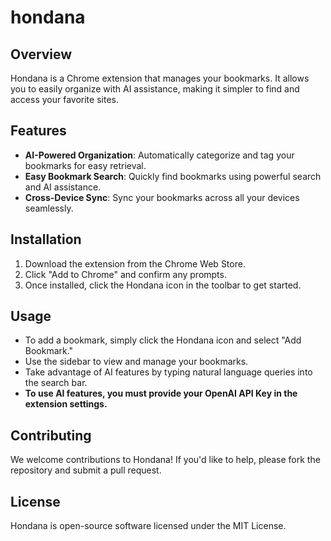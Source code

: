 # hondana

## Overview

Hondana is a Chrome extension that manages your bookmarks. It allows you to easily organize with AI assistance, making it simpler to find and access your favorite sites.

## Features

- **AI-Powered Organization**: Automatically categorize and tag your bookmarks for easy retrieval.
- **Easy Bookmark Search**: Quickly find bookmarks using powerful search and AI assistance.
- **Cross-Device Sync**: Sync your bookmarks across all your devices seamlessly.

## Installation

1. Download the extension from the Chrome Web Store.
2. Click "Add to Chrome" and confirm any prompts.
3. Once installed, click the Hondana icon in the toolbar to get started.

## Usage

- To add a bookmark, simply click the Hondana icon and select "Add Bookmark."
- Use the sidebar to view and manage your bookmarks.
- Take advantage of AI features by typing natural language queries into the search bar.
- **To use AI features, you must provide your OpenAI API Key in the extension settings.**

## Contributing

We welcome contributions to Hondana! If you'd like to help, please fork the repository and submit a pull request.

## License

Hondana is open-source software licensed under the MIT License.
